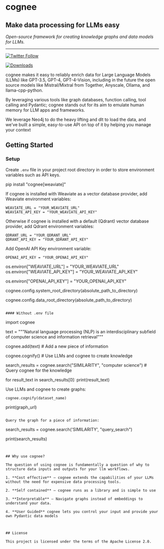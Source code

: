 # cognee 


## Make data processing for LLMs easy


_Open-source framework for creating knowledge graphs and data models for LLMs._


---


[![Twitter Follow](https://img.shields.io/twitter/follow/tricalt?style=social)](https://twitter.com/tricalt)

[![Downloads](https://img.shields.io/pypi/dm/cognee.svg)](https://pypi.python.org/pypi/cognee)



cognee makes it easy to reliably enrich data for Large Language Models (LLMs) like GPT-3.5, GPT-4, GPT-4-Vision, including in the future the open source models like Mistral/Mixtral from Together, Anyscale, Ollama, and llama-cpp-python.

By leveraging various tools like graph databases, function calling, tool calling and Pydantic; cognee stands out for its aim to emulate human memory for LLM apps and frameworks. 

We leverage Neo4j to do the heavy lifting and dlt to load the data, and we've built a simple, easy-to-use API on top of it by helping you manage your context



## Getting Started

### Setup

Create `.env` file in your project root directory in order to store environment variables such as API keys.


pip install "cognee[weaviate]"


If cognee is installed with Weaviate as a vector database provider, add Weaviate environment variables:
```
WEAVIATE_URL = "YOUR_WEAVIATE_URL"
WEAVIATE_API_KEY = "YOUR_WEAVIATE_API_KEY"
```

Otherwise if cognee is installed with a default (Qdrant) vector database provider, add Qdrant environment variables:
```
QDRANT_URL = "YOUR_QDRANT_URL"
QDRANT_API_KEY = "YOUR_QDRANT_API_KEY"
```

Add OpenAI API Key environment variable:
```
OPENAI_API_KEY = "YOUR_OPENAI_API_KEY"
```

os.environ["WEAVIATE_URL"] = "YOUR_WEAVIATE_URL"
os.environ["WEAVIATE_API_KEY"] = "YOUR_WEAVIATE_API_KEY"

os.environ["OPENAI_API_KEY"] = "YOUR_OPENAI_API_KEY"


cognee.config.system_root_directory(absolute_path_to_directory)

cognee.config.data_root_directory(absolute_path_to_directory)
```

#### Without .env file

```

import cognee

text = """Natural language processing (NLP) is an interdisciplinary
       subfield of computer science and information retrieval"""

cognee.add(text) # Add a new piece of information

cognee.cognify() # Use LLMs and cognee to create knowledge

search_results = cognee.search("SIMILARITY", "computer science") # Query cognee for the knowledge

for result_text in search_results[0]:
    print(result_text)
    

Use LLMs and cognee to create graphs:
``` 
cognee.cognify(dataset_name)
 ``` 



print(graph_url)
```

Query the graph for a piece of information:
```
search_results = cognee.search('SIMILARITY', "query_search")

print(search_results)
```


## Why use cognee?

The question of using cognee is fundamentally a question of why to structure data inputs and outputs for your llm workflows.

1. **Cost effective** — cognee extends the capabilities of your LLMs without the need for expensive data processing tools.

2. **Self contained** — cognee runs as a library and is simple to use

3. **Interpretable** — Navigate graphs instead of embeddings to understand your data.

4. **User Guided** cognee lets you control your input and provide your own Pydantic data models 



## License

This project is licensed under the terms of the Apache License 2.0.
